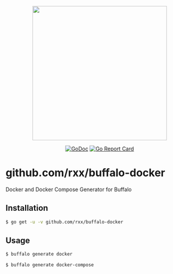 <p align="center"><img src="https://github.com/gobuffalo/buffalo/blob/master/logo.svg" width="360"></p>

<p align="center">
<a href="https://godoc.org/github.com/rxx/buffalo-docker"><img src="https://godoc.org/github.com/rxx/buffalo-docker?status.svg" alt="GoDoc" /></a>
<a href="https://goreportcard.com/report/github.com/rxx/buffalo-docker"><img src="https://goreportcard.com/badge/github.com/rxx/buffalo-docker" alt="Go Report Card" /></a>
</p>

# github.com/rxx/buffalo-docker

Docker and Docker Compose Generator for Buffalo

## Installation

```bash
$ go get -u -v github.com/rxx/buffalo-docker
```

## Usage

```bash
$ buffalo generate docker
```

```bash
$ buffalo generate docker-compose
```
